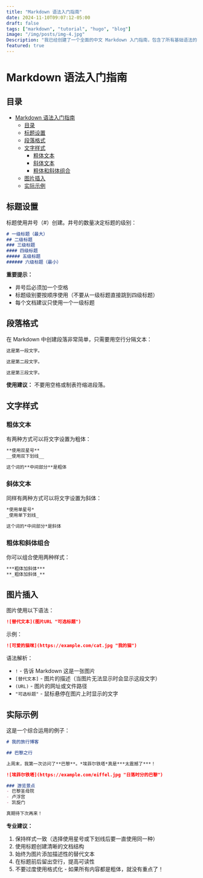```yaml
---
title: "Markdown 语法入门指南"
date: 2024-11-10T09:07:12-05:00
draft: false
tags: ["markdown", "tutorial", "hugo", "blog"]
image: "/img/posts/img-4.jpg"
Description: "我已经创建了一个全面的中文 Markdown 入门指南，包含了所有基础语法的详细说明和示例。你想要我详细解释其中的某个部分吗？我也可以展示这些元素实际渲染后的效果，如果你觉得有帮助的话。"
featured: true
---
```


# Markdown 语法入门指南

## 目录
- [Markdown 语法入门指南](#markdown-语法入门指南)
  - [目录](#目录)
  - [标题设置](#标题设置)
  - [段落格式](#段落格式)
  - [文字样式](#文字样式)
    - [粗体文本](#粗体文本)
    - [斜体文本](#斜体文本)
    - [粗体和斜体组合](#粗体和斜体组合)
  - [图片插入](#图片插入)
  - [实际示例](#实际示例)

## 标题设置

标题使用井号（#）创建。井号的数量决定标题的级别：

```markdown
# 一级标题（最大）
## 二级标题
### 三级标题
#### 四级标题
##### 五级标题
###### 六级标题（最小）
```

**重要提示：**
- 井号后必须加一个空格
- 标题级别要按顺序使用（不要从一级标题直接跳到四级标题）
- 每个文档建议只使用一个一级标题

## 段落格式

在 Markdown 中创建段落非常简单，只需要用空行分隔文本：

```markdown
这是第一段文字。

这是第二段文字。

这是第三段文字。
```

**使用建议：** 不要用空格或制表符缩进段落。

## 文字样式

### 粗体文本
有两种方式可以将文字设置为粗体：

```markdown
**使用双星号**
__使用双下划线__

这个词的**中间部分**是粗体
```

### 斜体文本
同样有两种方式可以将文字设置为斜体：

```markdown
*使用单星号*
_使用单下划线_

这个词的*中间部分*是斜体
```

### 粗体和斜体组合
你可以组合使用两种样式：

```markdown
***粗体加斜体***
**_粗体加斜体_**
```

## 图片插入

图片使用以下语法：
```markdown
![替代文本](图片URL "可选标题")
```

示例：
```markdown
![可爱的猫咪](https://example.com/cat.jpg "我的猫")
```

语法解析：
- `!` - 告诉 Markdown 这是一张图片
- `[替代文本]` - 图片的描述（当图片无法显示时会显示这段文字）
- `(URL)` - 图片的网址或文件路径
- `"可选标题"` - 鼠标悬停在图片上时显示的文字

## 实际示例

这是一个综合运用的例子：

```markdown
# 我的旅行博客

## 巴黎之行

上周末，我第一次访问了**巴黎**。*埃菲尔铁塔*真是***太震撼了***！

![埃菲尔铁塔](https://example.com/eiffel.jpg "日落时分的巴黎")

### 游览景点
- 巴黎圣母院
- 卢浮宫
- 凯旋门

真期待下次再来！
```

**专业建议：**
1. 保持样式一致（选择使用星号或下划线后要一直使用同一种）
2. 使用标题创建清晰的文档结构
3. 始终为图片添加描述性的替代文本
4. 在标题前后留出空行，提高可读性
5. 不要过度使用格式化 - 如果所有内容都是粗体，就没有重点了！
